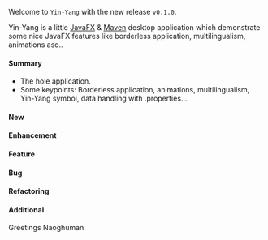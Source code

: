 Welcome to `Yin-Yang` with the new release `v0.1.0`.

Yin-Yang is a little [JavaFX] &amp; [Maven] desktop application which demonstrate 
some nice JavaFX features like borderless application, multilingualism, animations 
aso..



#### Summary
* The hole application.
* Some keypoints: Borderless application, animations, multilingualism, 
  Yin-Yang symbol, data handling with .properties...
      



#### New



#### Enhancement



#### Feature



#### Bug



#### Refactoring



#### Additional



Greetings
Naoghuman



[//]: # (Images)



[//]: # (Links)
[JavaFX]:http://docs.oracle.com/javase/8/javase-clienttechnologies.htm
[Maven]:http://maven.apache.org/



[//]: # (Issues which will be integrated in this release)